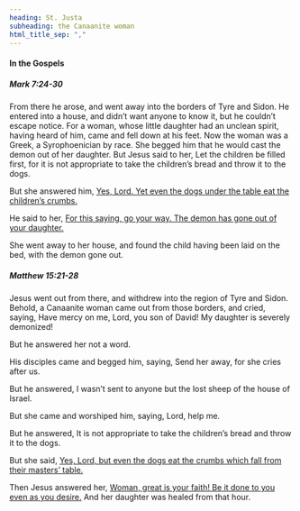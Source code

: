 ```yaml
---
heading: St. Justa
subheading: the Canaanite woman
html_title_sep: ","
---
```



#### In the Gospels

##### Mark 7:24-30

From there he arose, and went away into the borders of Tyre and Sidon. He
entered into a house, and didn’t want anyone to know it, but he couldn’t escape
notice. For a woman, whose little daughter had an unclean spirit, having heard
of him, came and fell down at his feet. Now the woman was a Greek, a
Syrophoenician by race. She begged him that he would cast the demon out of her
daughter. But Jesus said to her, Let the children be filled first, for it is
not appropriate to take the children’s bread and throw it to the dogs.

But she answered him, <u class="blue">Yes, Lord. Yet even the dogs under the
table eat the children’s crumbs.</u>

He said to her, <u>For this saying, go your way. The demon has gone out of your
daughter.</u>

She went away to her house, and found the child having been laid on the bed,
with the demon gone out.


##### Matthew 15:21-28

Jesus went out from there, and withdrew into the region of Tyre and Sidon.
Behold, a Canaanite woman came out from those borders, and cried, saying, Have
mercy on me, Lord, you son of David! My daughter is severely demonized!

But he answered her not a word.

His disciples came and begged him, saying, Send her away, for she cries after
us.

But he answered, I wasn’t sent to anyone but the lost sheep of the house of
Israel.

But she came and worshiped him, saying, Lord, help me.

But he answered, It is not appropriate to take the children’s bread and throw
it to the dogs.

But she said, <u class="blue">Yes, Lord, but even the dogs eat the crumbs which
fall from their masters’ table.</u>

Then Jesus answered her, <u>Woman, great is your faith! Be it done to you even
as you desire.</u> And her daughter was healed from that hour.
